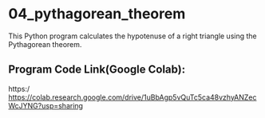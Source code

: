 # 04_pythagorean_theorem
This Python program calculates the hypotenuse of a right triangle using the Pythagorean theorem.

## Program Code Link(Google Colab):
https:/
https://colab.research.google.com/drive/1uBbAgp5vQuTc5ca48vzhyANZecWcJYNG?usp=sharing